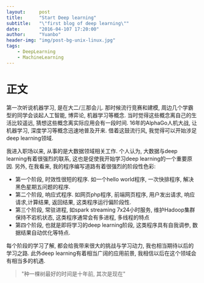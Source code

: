 ```yaml
---
layout:     post
title:      "Start Deep learning"
subtitle:   "\"first blog of deep learning\""
date:       "2016-04-107 17:20:00"
author:     "Yuanbo"
header-img: "img/post-bg-unix-linux.jpg"
tags:
    - DeepLearning
    - MachineLearning
---
```


# 正文
第一次听说机器学习, 是在大二/三那会儿. 那时候流行竞赛和建模,    周边几个学霸型的同学会谈起人工智能, 博弈论, 机器学习等概念. 当时觉得这些概念离自己的生活比较遥远, 猜想这些概念离实际应用会有一段时间. 16年的AlphaGo人机大战, 让机器学习, 深度学习等概念迅速地普及开来. 借着这鼓流行风, 我觉得可以开始涉足deep learning领域.

我进入职场以来, 从事的是大数据领域相关工作. 个人认为, 大数据与deep learning有着很强烈的联系, 这也是促使我开始学习deep learning的一个重要原因. 另外, 在我看来, 我的程序编写道路有着很强烈的阶段性色彩:
  - 第一个阶段, 时效性很短的程序. 如一个hello world程序, 一次快排程序, 解决黑色星期五问题的程序.
  - 第二个阶段, 响应式程序. 如网页php程序, 前端网页程序, 用户发出请求, 响应请求,计算结果, 返回结果, 这类程序运行偏阶段性.
  - 第三个阶段, 常驻进程, 如spark streaming 7x24小时服务, 维护Hadoop集群保持不宕机状态, 这类程序通常会有多进程, 多线程的特点
  - 第四个阶段, 也就是即将学习的deep learning阶段, 这类程序具有自我调参, 数据结果自动优化等特点.

每个阶段的学习了解, 都会给我带来很大的挑战与学习动力, 我也相当期待以后的学习之路. 此外deep learning有着相当广阔的应用前景, 我相信以后在这个领域会有相当多的机遇.
>"种一棵树最好的时间是十年前, 其次是现在"
